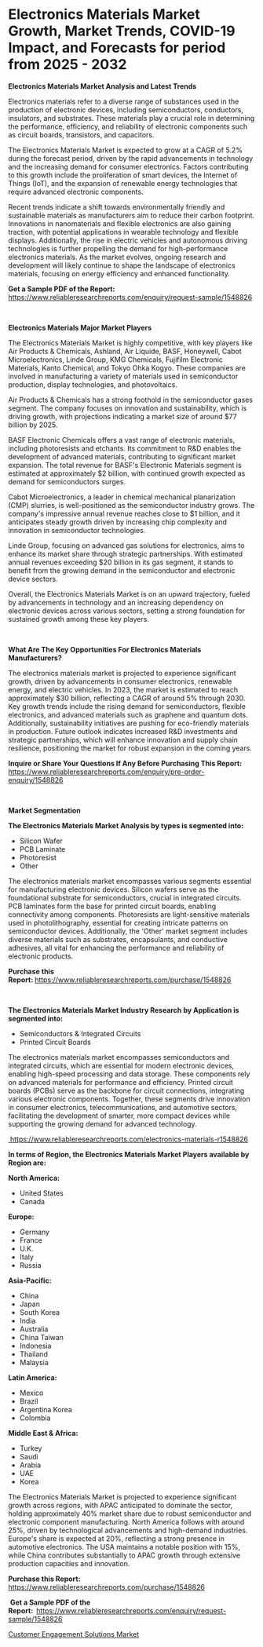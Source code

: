 <p><h1>Electronics Materials Market Growth, Market Trends, COVID-19 Impact, and Forecasts for period from 2025 - 2032</h1></p><p><strong>Electronics Materials Market Analysis and Latest Trends</strong></p>
<p><p>Electronics materials refer to a diverse range of substances used in the production of electronic devices, including semiconductors, conductors, insulators, and substrates. These materials play a crucial role in determining the performance, efficiency, and reliability of electronic components such as circuit boards, transistors, and capacitors.</p><p>The Electronics Materials Market is expected to grow at a CAGR of 5.2% during the forecast period, driven by the rapid advancements in technology and the increasing demand for consumer electronics. Factors contributing to this growth include the proliferation of smart devices, the Internet of Things (IoT), and the expansion of renewable energy technologies that require advanced electronic components. </p><p>Recent trends indicate a shift towards environmentally friendly and sustainable materials as manufacturers aim to reduce their carbon footprint. Innovations in nanomaterials and flexible electronics are also gaining traction, with potential applications in wearable technology and flexible displays. Additionally, the rise in electric vehicles and autonomous driving technologies is further propelling the demand for high-performance electronics materials. As the market evolves, ongoing research and development will likely continue to shape the landscape of electronics materials, focusing on energy efficiency and enhanced functionality.</p></p>
<p><strong>Get a Sample PDF of the Report:&nbsp;</strong> <a href="https://www.reliableresearchreports.com/enquiry/request-sample/1548826?utm_campaign=3039&utm_medium=2&utm_source=Github&utm_content=ia&utm_term=10032025&utm_id=electronics-materials">https://www.reliableresearchreports.com/enquiry/request-sample/1548826</a></p>
<p>&nbsp;</p>
<p><strong>Electronics Materials Major Market Players</strong></p>
<p><p>The Electronics Materials Market is highly competitive, with key players like Air Products & Chemicals, Ashland, Air Liquide, BASF, Honeywell, Cabot Microelectronics, Linde Group, KMG Chemicals, Fujifilm Electronic Materials, Kanto Chemical, and Tokyo Ohka Kogyo. These companies are involved in manufacturing a variety of materials used in semiconductor production, display technologies, and photovoltaics.</p><p>Air Products & Chemicals has a strong foothold in the semiconductor gases segment. The company focuses on innovation and sustainability, which is driving growth, with projections indicating a market size of around $77 billion by 2025. </p><p>BASF Electronic Chemicals offers a vast range of electronic materials, including photoresists and etchants. Its commitment to R&D enables the development of advanced materials, contributing to significant market expansion. The total revenue for BASF's Electronic Materials segment is estimated at approximately $2 billion, with continued growth expected as demand for semiconductors surges.</p><p>Cabot Microelectronics, a leader in chemical mechanical planarization (CMP) slurries, is well-positioned as the semiconductor industry grows. The company's impressive annual revenue reaches close to $1 billion, and it anticipates steady growth driven by increasing chip complexity and innovation in semiconductor technologies.</p><p>Linde Group, focusing on advanced gas solutions for electronics, aims to enhance its market share through strategic partnerships. With estimated annual revenues exceeding $20 billion in its gas segment, it stands to benefit from the growing demand in the semiconductor and electronic device sectors.</p><p>Overall, the Electronics Materials Market is on an upward trajectory, fueled by advancements in technology and an increasing dependency on electronic devices across various sectors, setting a strong foundation for sustained growth among these key players.</p></p>
<p>&nbsp;</p>
<p><strong>What Are The Key Opportunities For Electronics Materials Manufacturers?</strong></p>
<p><p>The electronics materials market is projected to experience significant growth, driven by advancements in consumer electronics, renewable energy, and electric vehicles. In 2023, the market is estimated to reach approximately $30 billion, reflecting a CAGR of around 5% through 2030. Key growth trends include the rising demand for semiconductors, flexible electronics, and advanced materials such as graphene and quantum dots. Additionally, sustainability initiatives are pushing for eco-friendly materials in production. Future outlook indicates increased R&D investments and strategic partnerships, which will enhance innovation and supply chain resilience, positioning the market for robust expansion in the coming years.</p></p>
<p><strong>Inquire or Share Your Questions If Any Before Purchasing This Report:</strong> <a href="https://www.reliableresearchreports.com/enquiry/pre-order-enquiry/1548826?utm_campaign=3039&utm_medium=2&utm_source=Github&utm_content=ia&utm_term=10032025&utm_id=electronics-materials">https://www.reliableresearchreports.com/enquiry/pre-order-enquiry/1548826</a></p>
<p>&nbsp;</p>
<p><strong>Market Segmentation</strong></p>
<p><strong>The Electronics Materials Market Analysis by types is segmented into:</strong></p>
<p><ul><li>Silicon Wafer</li><li>PCB Laminate</li><li>Photoresist</li><li>Other</li></ul></p>
<p><p>The electronics materials market encompasses various segments essential for manufacturing electronic devices. Silicon wafers serve as the foundational substrate for semiconductors, crucial in integrated circuits. PCB laminates form the base for printed circuit boards, enabling connectivity among components. Photoresists are light-sensitive materials used in photolithography, essential for creating intricate patterns on semiconductor devices. Additionally, the 'Other' market segment includes diverse materials such as substrates, encapsulants, and conductive adhesives, all vital for enhancing the performance and reliability of electronic products.</p></p>
<p><strong>Purchase this Report:&nbsp;</strong><a href="https://www.reliableresearchreports.com/purchase/1548826?utm_campaign=3039&utm_medium=2&utm_source=Github&utm_content=ia&utm_term=10032025&utm_id=electronics-materials">https://www.reliableresearchreports.com/purchase/1548826</a></p>
<p>&nbsp;</p>
<p><strong>The Electronics Materials Market Industry Research by Application is segmented into:</strong></p>
<p><ul><li>Semiconductors & Integrated Circuits</li><li>Printed Circuit Boards</li></ul></p>
<p><p>The electronics materials market encompasses semiconductors and integrated circuits, which are essential for modern electronic devices, enabling high-speed processing and data storage. These components rely on advanced materials for performance and efficiency. Printed circuit boards (PCBs) serve as the backbone for circuit connections, integrating various electronic components. Together, these segments drive innovation in consumer electronics, telecommunications, and automotive sectors, facilitating the development of smarter, more compact devices while supporting the growing demand for advanced technology.</p></p>
<p><a href="https://www.reliableresearchreports.com/electronics-materials-r1548826?utm_campaign=3039&utm_medium=2&utm_source=Github&utm_content=ia&utm_term=10032025&utm_id=electronics-materials">&nbsp;https://www.reliableresearchreports.com/electronics-materials-r1548826</a></p>
<p><strong>In terms of Region, the Electronics Materials Market Players available by Region are:</strong></p>
<p>
    <p> <strong> North America: </strong>
        <ul>
            <li>United States</li>
            <li>Canada</li>
        </ul>
        </p> 
    <p> <strong> Europe: </strong>
        <ul>
            <li>Germany</li>
            <li>France</li>
            <li>U.K.</li>
            <li>Italy</li>
            <li>Russia</li>
        </ul>
        </p> 
    <p> <strong> Asia-Pacific: </strong>
        <ul>
            <li>China</li>
            <li>Japan</li>
            <li>South Korea</li>
            <li>India</li>
            <li>Australia</li>
            <li>China Taiwan</li>
            <li>Indonesia</li>
            <li>Thailand</li>
            <li>Malaysia</li>
        </ul>
        </p> 
    <p> <strong> Latin America: </strong>
        <ul>
            <li>Mexico</li>
            <li>Brazil</li>
            <li>Argentina Korea</li>
            <li>Colombia</li>
        </ul>
        </p> 
    <p> <strong> Middle East & Africa: </strong>
        <ul>
            <li>Turkey</li>
            <li>Saudi</li>
            <li>Arabia</li>
            <li>UAE</li>
            <li>Korea</li>
        </ul>
    </p>
    </p>
<p><p>The Electronics Materials Market is projected to experience significant growth across regions, with APAC anticipated to dominate the sector, holding approximately 40% market share due to robust semiconductor and electronic component manufacturing. North America follows with around 25%, driven by technological advancements and high-demand industries. Europe's share is expected at 20%, reflecting a strong presence in automotive electronics. The USA maintains a notable position with 15%, while China contributes substantially to APAC growth through extensive production capacities and innovation.</p></p>
<p><strong>Purchase this Report: </strong><a href="https://www.reliableresearchreports.com/purchase/1548826?utm_campaign=3039&utm_medium=2&utm_source=Github&utm_content=ia&utm_term=10032025&utm_id=electronics-materials">https://www.reliableresearchreports.com/purchase/1548826</a></p>
<p>&nbsp;<strong>Get a Sample PDF of the Report:&nbsp;&nbsp;</strong><a href="https://www.reliableresearchreports.com/enquiry/request-sample/1548826?utm_campaign=3039&utm_medium=2&utm_source=Github&utm_content=ia&utm_term=10032025&utm_id=electronics-materials">https://www.reliableresearchreports.com/enquiry/request-sample/1548826</a></p>
<p><strong></strong></p>
<p><p><a href="https://github.com/xalatieusope/Market-Research-Report-List-1/blob/main/customer-engagement-solutions-market.md?utm_campaign=3039&utm_medium=2&utm_source=Github&utm_content=ia&utm_term=10032025&utm_id=electronics-materials">Customer Engagement Solutions Market</a></p></p>